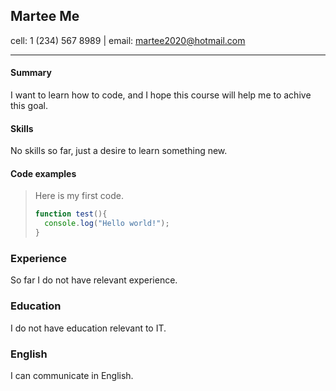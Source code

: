 ## Martee Me
 cell: 1 (234) 567 8989 | email: martee2020@hotmail.com

------------
#### Summary
I want to learn how to code, and I hope this course will help me to achive this goal.

#### Skills
No skills so far, just a desire to learn something new.

#### Code examples
> Here is my first code.
>```javascript
>function test(){
>	console.log("Hello world!");
>}
>```

### Experience
So far I do not have relevant experience.

### Education
I do not have education relevant to IT.

### English
I can communicate in English.